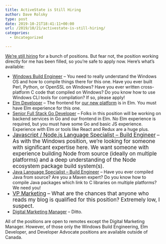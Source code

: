 ```yaml
---
title: ActiveState is Still Hiring
author: Dave Rolsky
type: post
date: 2019-10-21T18:41:11+00:00
url: /2019/10/21/activestate-is-still-hiring/
categories:
  - Uncategorized

---
```

[We&#8217;re still hiring][1] for a bunch of positions. But fear not, the position working directly for me has been filled, so you&#8217;re safe to apply now. Here&#8217;s what&#8217;s available:

  * [Windows Build Engineer][2] &#8211; You need to really understand the Windows OS and how to compile things there for this one. Have you ever built Perl, Python, or OpenSSL on Windows? Have you ever written cross-platform C code that compiled on Windows? Do you know how to use Windows CLI tools for compilation? If so, please apply!
  * [Elm Developer][3] &#8211; The frontend for [our new platform][4] is in Elm. You must have Elm experience for this one.
  * [Senior Full Stack Go Developer][5] &#8211; Folks in this position will be working on backend services in Go and our frontend in Elm. No Elm experience is required, but you must have some Go and basic JS experience. Experience with Elm or tools like React and Redux are a huge plus.
  * <a style="font-size: 1.0625rem;" href="https://www.activestate.com/company/careers/?gh_jid=4334347002#grnhse_app">Javascript / Node.js Language Specialist &#8211; Build Engineer</a> <span style="font-size: 1.0625rem;">&#8211; As with the Windows position, we&#8217;re looking for someone with significant expertise here. We want someone with experience building Node from source (ideally on multiple platforms) and a deep understanding of the Node ecosystem package build system(s).</span>
  * [Java Language Specialist &#8211; Build Engineer][6] &#8211; Have you ever compiled Java from source? Are you a Maven expert? Do you know how to compile Java packages which link to C libraries on multiple platforms? We need you!
  * <a style="font-size: 1.0625rem;" href="https://www.activestate.com/company/careers/?gh_jid=4334359002#grnhse_app">VP Marketing</a> <span style="font-size: 1.0625rem;">&#8211; What are the chances that anyone who reads my blog is qualified for this position? Extremely low, I suspect.</span>
  * [Digital Marketing Manager][7] &#8211; Ditto.

All of the positions are open to remotes except the Digital Marketing Manager. However, of those only the Windows Build Engineering, Elm Developer, and Developer Advocate positions are available outside of Canada.

 [1]: https://www.activestate.com/company/careers/
 [2]: https://www.activestate.com/company/careers/?gh_jid=4339840002#grnhse_app
 [3]: https://www.activestate.com/company/careers/?gh_jid=4462997002#grnhse_app
 [4]: http://platform.activestate.com
 [5]: https://www.activestate.com/company/careers/?gh_jid=4358583002#grnhse_app
 [6]: https://www.activestate.com/company/careers/?gh_jid=4334349002#grnhse_app
 [7]: https://www.activestate.com/company/careers/?gh_jid=4388129002#grnhse_app